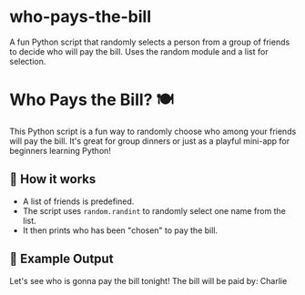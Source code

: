 # who-pays-the-bill
A fun Python script that randomly selects a person from a group of friends to decide who will pay the bill. Uses the random module and a list for selection.
# Who Pays the Bill? 🍽️

This Python script is a fun way to randomly choose who among your friends will pay the bill. It's great for group dinners or just as a playful mini-app for beginners learning Python!

## 🔧 How it works

- A list of friends is predefined.
- The script uses `random.randint` to randomly select one name from the list.
- It then prints who has been "chosen" to pay the bill.

## 🧾 Example Output
Let's see who is gonna pay the bill tonight!
The bill will be paid by: Charlie
